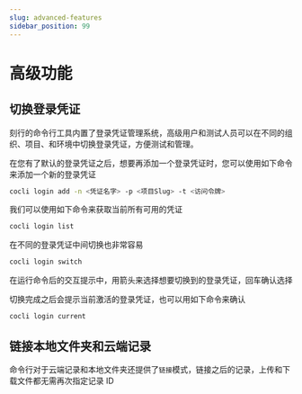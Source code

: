 ```yaml
---
slug: advanced-features
sidebar_position: 99
---
```


# 高级功能

## 切换登录凭证

刻行的命令行工具内置了登录凭证管理系统，高级用户和测试人员可以在不同的组织、项目、和环境中切换登录凭证，方便测试和管理。

在您有了默认的登录凭证之后，想要再添加一个登录凭证时，您可以使用如下命令来添加一个新的登录凭证

```bash
cocli login add -n <凭证名字> -p <项目Slug> -t <访问令牌>
```

我们可以使用如下命令来获取当前所有可用的凭证

```bash
cocli login list
```

在不同的登录凭证中间切换也非常容易

```bash
cocli login switch
```

在运行命令后的交互提示中，用箭头来选择想要切换到的登录凭证，回车确认选择

切换完成之后会提示当前激活的登录凭证，也可以用如下命令来确认

```
cocli login current
```

## 链接本地文件夹和云端记录

命令行对于云端记录和本地文件夹还提供了`链接`模式，链接之后的记录，上传和下载文件都无需再次指定记录 ID
